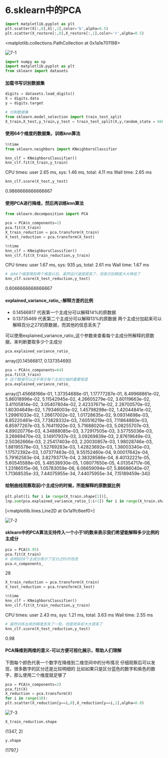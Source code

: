 # 6.sklearn中的PCA
```python
import matplotlib.pyplot as plt
plt.scatter(X[:,0],X[:,1],color='b',alpha=0.5)
plt.scatter(X_restore[:,0],X_restore[:,1],color='r',alpha=0.5)
```




<matplotlib.collections.PathCollection at 0x1a1e701198>




![7-1](https://upload-images.jianshu.io/upload_images/7220971-0d47afdaf5041a3e.png?imageMogr2/auto-orient/strip%7CimageView2/2/w/1240)




```python
import numpy as np
import matplotlib.pyplot as plt
from sklearn import datasets
```

#### 加载书写识别数据集


```python
digits = datasets.load_digits()
X = digits.data
y = digits.target
```


```python
# 分割数据集
from sklearn.model_selection import train_test_split
X_train,X_test,y_train,y_test = train_test_split(X,y,random_state = 666)
```

#### 使用64个维度的数据集，训练knn算法



```python
%%time
from sklearn.neighbors import KNeighborsClassifier

knn_clf = KNeighborsClassifier()
knn_clf.fit(X_train,y_train)
```

CPU times: user 2.65 ms, sys: 1.46 ms, total: 4.11 ms
Wall time: 2.65 ms



```python
knn_clf.score(X_test,y_test)
```




0.9866666666666667



#### 使用PCA进行降维，然后再训练knn算法


```python
from sklearn.decomposition import PCA

pca = PCA(n_components=2)
pca.fit(X_train)
X_train_reduction = pca.transform(X_train)
X_test_reduction = pca.transform(X_test)
```


```python
%%time
knn_clf = KNeighborsClassifier()
knn_clf.fit(X_train_reduction,y_train)
```

CPU times: user 1.67 ms, sys: 935 µs, total: 2.61 ms
Wall time: 1.67 ms



```python
# 从64个维度降到两个维度以后，虽然运行速度提高了，但是识别精度大大降低了
knn_clf.score(X_test_reduction,y_test)
```




0.6066666666666667



#### explained_variance_ratio_-解释方差的比例
- 0.14566817 代表第一个主成分可以解释14%的原数据
- 0.13735469 代表第二个主成分可以解释13%的原数据
两个主成分加起来可以解释百分之27的原数据，而其他的信息丢失了

可以使用explained_variance_ratio_这个参数来查看每个主成分所解释的原数据，来判断要取多少个主成分


```python
pca.explained_variance_ratio_
```




array([0.14566817, 0.13735469])




```python
pca = PCA(n_components=64)
pca.fit(X_train)
# 这个数据可以近乎表示每个主成分轴的重要程度
pca.explained_variance_ratio_
```




array([1.45668166e-01, 1.37354688e-01, 1.17777287e-01, 8.49968861e-02,
5.86018996e-02, 5.11542945e-02, 4.26605279e-02, 3.60119663e-02,
3.41105814e-02, 3.05407804e-02, 2.42337671e-02, 2.28700570e-02,
1.80304649e-02, 1.79346003e-02, 1.45798298e-02, 1.42044841e-02,
1.29961033e-02, 1.26617002e-02, 1.01728635e-02, 9.09314698e-03,
8.85220461e-03, 7.73828332e-03, 7.60516219e-03, 7.11864860e-03,
6.85977267e-03, 5.76411920e-03, 5.71688020e-03, 5.08255707e-03,
4.89020776e-03, 4.34888085e-03, 3.72917505e-03, 3.57755036e-03,
3.26989470e-03, 3.14917937e-03, 3.09269839e-03, 2.87619649e-03,
2.50362666e-03, 2.25417403e-03, 2.20030857e-03, 1.98028746e-03,
1.88195578e-03, 1.52769283e-03, 1.42823692e-03, 1.38003340e-03,
1.17572392e-03, 1.07377463e-03, 9.55152460e-04, 9.00017642e-04,
5.79162563e-04, 3.82793717e-04, 2.38328586e-04, 8.40132221e-05,
5.60545588e-05, 5.48538930e-05, 1.08077650e-05, 4.01354717e-06,
1.23186515e-06, 1.05783059e-06, 6.06659094e-07, 5.86686040e-07,
1.71368535e-33, 7.44075955e-34, 7.44075955e-34, 7.15189459e-34])



#### 绘制曲线观察取前i个主成分的时候，所能解释的原数据比例


```python
plt.plot([i for i in range(X_train.shape[1])],
[np.sum(pca.explained_variance_ratio_[:i+1]) for i in range(X_train.shape[1])])
```




[<matplotlib.lines.Line2D at 0x1a1fc6eef0>]




![7-2](https://upload-images.jianshu.io/upload_images/7220971-a4d163dccaf770a1.png?imageMogr2/auto-orient/strip%7CimageView2/2/w/1240)



#### sklearn中的PCA算法支持传入一个小于1的数来表示我们希望能解释多少比例的主成分


```python
pca = PCA(0.95)
pca.fit(X_train)
# 说明前28个主成分表示了百分之95的信息
pca.n_components_
```




28




```python
X_train_reduction = pca.transform(X_train)
X_test_reduction = pca.transform(X_test)
```


```python
%%time
knn_clf = KNeighborsClassifier()
knn_clf.fit(X_train_reduction,y_train)
```

CPU times: user 2.43 ms, sys: 1.21 ms, total: 3.63 ms
Wall time: 2.55 ms



```python
# 虽然训练出来的精度丢失了一些，但是效率却大大提高了
knn_clf.score(X_test_reduction,y_test)
```




0.98



#### PCA降维到两维的意义-可以方便可视化展示，帮助人们理解
下图每个颜色代表一个数字在降维到二维空间中的分布情况
仔细观察后可以发现，很多数字的区分还是比较明细的
比如如果只是区分蓝色的数字和紫色的数字，那么使用二个维度就足够了


```python
pca = PCA(n_components=2)
pca.fit(X)
X_reduction = pca.transform(X)
for i in range(10):
plt.scatter(X_reduction[y==i,0],X_reduction[y==i,1],alpha=0.8)
```


![7-3](https://upload-images.jianshu.io/upload_images/7220971-4eb39be87a98e901.png?imageMogr2/auto-orient/strip%7CimageView2/2/w/1240)




```python
X_train_reduction.shape
```




(1347, 2)




```python
y.shape
```




(1797,)
